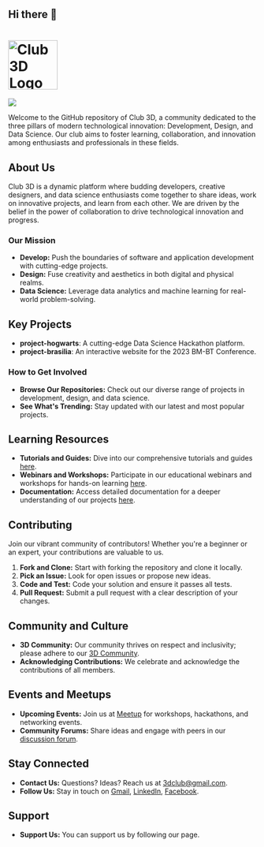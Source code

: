 ## Hi there 👋

# <img src="https://avatars.githubusercontent.com/u/142673166?s=200&v=4" width="100" height="100" alt="Club 3D Logo"/> 
![](https://komarev.com/ghpvc/?username=your-github-3d-nitr)


Welcome to the GitHub repository of Club 3D, a community dedicated to the three pillars of modern technological innovation: Development, Design, and Data Science. Our club aims to foster learning, collaboration, and innovation among enthusiasts and professionals in these fields.

## About Us

Club 3D is a dynamic platform where budding developers, creative designers, and data science enthusiasts come together to share ideas, work on innovative projects, and learn from each other. We are driven by the belief in the power of collaboration to drive technological innovation and progress.

### Our Mission

- **Develop:** Push the boundaries of software and application development with cutting-edge projects.
- **Design:** Fuse creativity and aesthetics in both digital and physical realms.
- **Data Science:** Leverage data analytics and machine learning for real-world problem-solving.

## Key Projects

- **project-hogwarts**: A cutting-edge Data Science Hackathon platform.
- **project-brasilia**: An interactive website for the 2023 BM-BT Conference.

### How to Get Involved

- **Browse Our Repositories:** Check out our diverse range of projects in development, design, and data science.
- **See What's Trending:** Stay updated with our latest and most popular projects.

## Learning Resources

- **Tutorials and Guides:** Dive into our comprehensive tutorials and guides [here](https://3d-tech-club.notion.site/Welcome-to-Club-3D-7e9cdc62db014180ae25d0f0d167452c).
- **Webinars and Workshops:** Participate in our educational webinars and workshops for hands-on learning [here](https://3d-tech-club.notion.site/Welcome-to-Club-3D-7e9cdc62db014180ae25d0f0d167452c).
- **Documentation:** Access detailed documentation for a deeper understanding of our projects [here](https://3d-tech-club.notion.site/Welcome-to-Club-3D-7e9cdc62db014180ae25d0f0d167452c).

## Contributing

Join our vibrant community of contributors! Whether you're a beginner or an expert, your contributions are valuable to us.

1. **Fork and Clone:** Start with forking the repository and clone it locally.
2. **Pick an Issue:** Look for open issues or propose new ideas.
3. **Code and Test:** Code your solution and ensure it passes all tests.
4. **Pull Request:** Submit a pull request with a clear description of your changes.

## Community and Culture

- **3D Community:** Our community thrives on respect and inclusivity; please adhere to our [3D Community](https://chat.whatsapp.com/DMWCmXQtm9R3AUCudCBQ2t).
- **Acknowledging Contributions:** We celebrate and acknowledge the contributions of all members.


## Events and Meetups

- **Upcoming Events:** Join us at [Meetup](https://docs.google.com/forms/d/e/1FAIpQLSc4F9Y5m8j1RjAuiZNwJBoDrhngTVNE0yW06lUCMRZMmFyQng/viewform) for workshops, hackathons, and networking events.
- **Community Forums:** Share ideas and engage with peers in our [discussion forum](https://docs.google.com/forms/d/e/1FAIpQLSfvu5CG0LJDOtIaJ5xPYIxVnEFtTHm5vGQr2zCTO_fKRgNDkA/viewform?usp=sf_link).

## Stay Connected

- **Contact Us:** Questions? Ideas? Reach us at [3dclub@gmail.com](mailto:3dclub@gmail.com).
- **Follow Us:** Stay in touch on [Gmail](3dclub.nitrkl@gmail.com), [LinkedIn](https://www.linkedin.com/company/3d-nitrkl/mycompany/), [Facebook](https://www.facebook.com/profile.php?id=100094676777031).

## Support 

- **Support Us:** You can support us by following our page.

